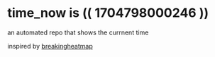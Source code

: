 # time_now is (( 1704798000246 ))

an automated repo that shows the currnent time

inspired by [breakingheatmap](https://github.com/breakingheatmap/breakingheatmap)